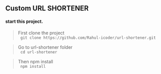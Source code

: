## **Custom URL SHORTENER**

#### start this project.

> First clone the project <br>
``` git clone https://github.com/Rahul-icoder/url-shortener.git```

> Go to url-shortener folder <br>
``` cd url-shortener```

> Then npm install  <br>
``` npm install```
